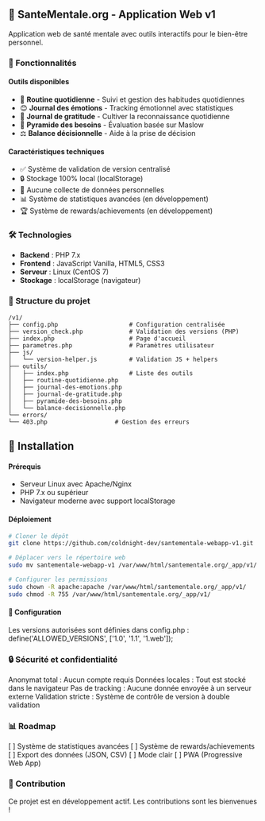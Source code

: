 ## 🧠 SanteMentale.org - Application Web v1

Application web de santé mentale avec outils interactifs pour le bien-être personnel.

### 🌟 Fonctionnalités

#### Outils disponibles
- 📝 **Routine quotidienne** - Suivi et gestion des habitudes quotidiennes
- 😊 **Journal des émotions** - Tracking émotionnel avec statistiques
- 🙏 **Journal de gratitude** - Cultiver la reconnaissance quotidienne
- 🔺 **Pyramide des besoins** - Évaluation basée sur Maslow
- ⚖️ **Balance décisionnelle** - Aide à la prise de décision

#### Caractéristiques techniques
- ✅ Système de validation de version centralisé
- 🔒 Stockage 100% local (localStorage)
- 🚫 Aucune collecte de données personnelles
- 📊 Système de statistiques avancées (en développement)
- 🏆 Système de rewards/achievements (en développement)

### 🛠️ Technologies

- **Backend** : PHP 7.x
- **Frontend** : JavaScript Vanilla, HTML5, CSS3
- **Serveur** : Linux (CentOS 7)
- **Stockage** : localStorage (navigateur)

### 📁 Structure du projet
```
/v1/
├── config.php                    # Configuration centralisée
├── version_check.php             # Validation des versions (PHP)
├── index.php                     # Page d'accueil
├── parametres.php                # Paramètres utilisateur
├── js/
│   └── version-helper.js         # Validation JS + helpers
├── outils/
│   ├── index.php                 # Liste des outils
│   ├── routine-quotidienne.php
│   ├── journal-des-emotions.php
│   ├── journal-de-gratitude.php
│   ├── pyramide-des-besoins.php
│   └── balance-decisionnelle.php
└── errors/
└── 403.php                   # Gestion des erreurs
```

## 🚀 Installation

#### Prérequis
- Serveur Linux avec Apache/Nginx
- PHP 7.x ou supérieur
- Navigateur moderne avec support localStorage

#### Déploiement
```bash
# Cloner le dépôt
git clone https://github.com/coldnight-dev/santementale-webapp-v1.git

# Déplacer vers le répertoire web
sudo mv santementale-webapp-v1 /var/www/html/santementale.org/_app/v1/

# Configurer les permissions
sudo chown -R apache:apache /var/www/html/santementale.org/_app/v1/
sudo chmod -R 755 /var/www/html/santementale.org/_app/v1/
```

#### 🔧 Configuration
Les versions autorisées sont définies dans config.php :
define('ALLOWED_VERSIONS', ['1.0', '1.1', '1.web']);

### 🔒 Sécurité et confidentialité
Anonymat total : Aucun compte requis
Données locales : Tout est stocké dans le navigateur
Pas de tracking : Aucune donnée envoyée à un serveur externe
Validation stricte : Système de contrôle de version à double validation

### 📊 Roadmap
[ ] Système de statistiques avancées
[ ] Système de rewards/achievements
[ ] Export des données (JSON, CSV)
[ ] Mode clair
[ ] PWA (Progressive Web App)

### 🤝 Contribution
Ce projet est en développement actif. Les contributions sont les bienvenues !
